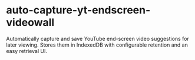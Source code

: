 # auto-capture-yt-endscreen-videowall
Automatically capture and save YouTube end-screen video suggestions for later viewing. Stores them in IndexedDB with configurable retention and an easy retrieval UI.
